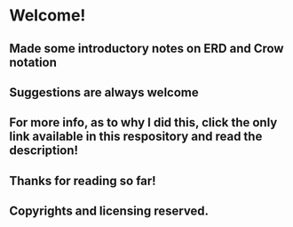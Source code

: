 # Welcome!
## Made some introductory notes on ERD and Crow notation
## Suggestions are always welcome
## For more info, as to why I did this, click the only link available in this respository and read the description!
## Thanks for reading so far!
## Copyrights and licensing reserved.
